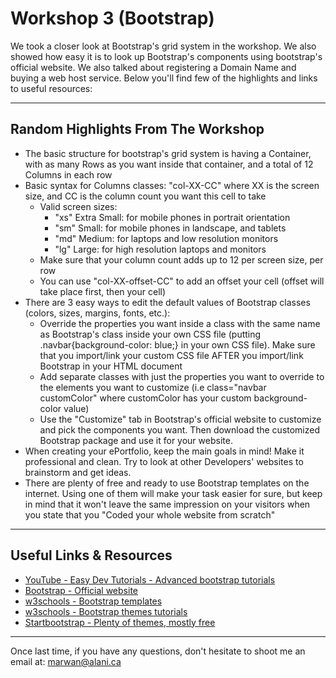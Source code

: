 # Workshop 3 (Bootstrap)  

We took a closer look at Bootstrap's grid system in the workshop. We also showed how easy it is to look up Bootstrap's components using bootstrap's official website. We also talked about registering a Domain Name and buying a web host service. Below you'll find few of the highlights and links to useful resources:  

---  

## Random Highlights From The Workshop  

* The basic structure for bootstrap's grid system is having a Container, with as many Rows as you want inside that container, and a total of 12 Columns in each row  
* Basic syntax for Columns classes: "col-XX-CC" where XX is the screen size, and CC is the column count you want this cell to take
  * Valid screen sizes:
    * "xs" Extra Small: for mobile phones in portrait orientation
    * "sm" Small: for mobile phones in landscape, and tablets
    * "md" Medium: for laptops and low resolution monitors
    * "lg" Large: for high resolution laptops and monitors
  * Make sure that your column count adds up to 12 per screen size, per row
  * You can use "col-XX-offset-CC" to add an offset your cell (offset will take place first, then your cell)
* There are 3 easy ways to edit the default values of Bootstrap classes (colors, sizes, margins, fonts, etc.):
  * Override the properties you want inside a class with the same name as Bootstrap's class inside your own CSS file (putting .navbar{background-color: blue;} in your own CSS file). Make sure that you import/link your custom CSS file AFTER you import/link Bootstrap in your HTML document
  * Add separate classes with just the properties you want to override to the elements you want to customize (i.e class="navbar customColor" where customColor has your custom background-color value)
  * Use the "Customize" tab in Bootstrap's official website to customize and pick the components you want. Then download the customized Bootstrap package and use it for your website.
* When creating your ePortfolio, keep the main goals in mind! Make it professional and clean. Try to look at other Developers' websites to brainstorm and get ideas.
* There are plenty of free and ready to use Bootstrap templates on the internet. Using one of them will make your task easier for sure, but keep in mind that it won't leave the same impression on your visitors when you state that you "Coded your whole website from scratch"

---  

## Useful Links & Resources  

* [YouTube - Easy Dev Tutorials - Advanced bootstrap tutorials](https://www.youtube.com/watch?v=J4QtaszgUto&list=PLKlA1QwYBcmda_hOHg37fsus3l47IufQy)  
* [Bootstrap - Official website](http://getbootstrap.com/)   
* [w3schools - Bootstrap templates](http://www.w3schools.com/bootstrap/bootstrap_templates.asp)  
* [w3schools - Bootstrap themes tutorials](http://www.w3schools.com/bootstrap/bootstrap_theme_me.asp)
* [Startbootstrap - Plenty of themes, mostly free](http://startbootstrap.com/)  

---  

  Once last time, if you have any questions, don't hesitate to shoot me an email at: marwan@alani.ca
